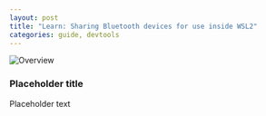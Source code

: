 ```yaml
---
layout: post
title: "Learn: Sharing Bluetooth devices for use inside WSL2"
categories: guide, devtools
---
```

![Overview](/assets/wsl2_bluetooth/placeholder.png)

### Placeholder title

Placeholder text